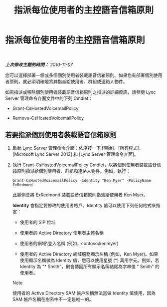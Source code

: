 ﻿---
title: 指派每位使用者的主控語音信箱原則
TOCTitle: 指派每位使用者的主控語音信箱原則
ms:assetid: d44c71a0-4407-4ab4-b7e0-d671dde3425f
ms:mtpsurl: https://technet.microsoft.com/zh-tw/library/Gg398919(v=OCS.15)
ms:contentKeyID: 49292438
ms.date: 08/24/2015
mtps_version: v=OCS.15
ms.translationtype: HT
---

# 指派每位使用者的主控語音信箱原則

 

_**上次修改主題的時間：** 2010-11-07_

您可以選擇部署一個或多個個別使用者裝載語音信箱原則。如果您有部署個別使用者原則，就必須明確地將其指派給使用者、群組或連絡人物件。

如需指派或移除個別使用者裝載語音信箱原則之指派的詳細資訊，請參閱 Lync Server 管理命令介面文件中的下列 Cmdlet：

  - Grant-CsHostedVoicemailPolicy

  - Remove-CsHostedVoicemailPolicy

## 若要指派個別使用者裝載語音信箱原則

1.  啟動 Lync Server 管理命令介面：依序按一下 \[開始\]、\[所有程式\]、\[Microsoft Lync Server 2013\] 和 \[Lync Server 管理命令介面\]。

2.  執行 Grant-CsHostedVoicemailPolicy Cmdlet，以將個別使用者裝載語音信箱原則指派給個別使用者、群組和連絡人物件。例如，執行：
    
        Grant-CsHostedVoicemailPolicy -Identity "Ken Myer" -PolicyName ExRedmond
    
    此範例會將 ExRedmond 裝載語音信箱原則指派給使用者 Ken Myer。
    
    **Identity** 會指定要修改的使用者帳戶。Identity 值可以使用下列任何格式來指定：
    
      - 使用者的 SIP 位址
    
      - 使用者的 Active Directory 使用者主體名稱
    
      - 使用者的網域\\登入名稱 (例如，contoso\\kenmyer)
    
      - 使用者的 Active Directory 網域服務顯示名稱 (例如，Ken Myer)。如果使用顯示名稱做為 Identity 值，您可以使用星號 (\*) 萬用字元。例如，若 Identity 為 "\* Smith"，則會傳回所有顯示名稱結尾為字串值 " Smith" 的使用者。
    
    > [!NOTE]  
    > 使用者的 Active Directory SAM 帳戶名稱無法當做 Identity 值使用，因為 SAM 帳戶名稱在樹系中不一定是唯一的。
    

